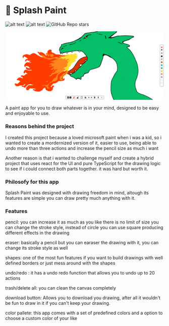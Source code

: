 # 🫟 Splash Paint

![alt text](https://img.shields.io/badge/contributions-welcome-green)
![alt text](https://img.shields.io/badge/website-up-green)
![GitHub Repo stars](https://img.shields.io/github/stars/creativeplot/Splash-Paint)

![Alt text](src/assets/splash-paint-dragon.png)

A paint app for you to draw whatever is in your mind, designed to be easy and enjoyable to use.

### Reasons behind the project

I created this project because a loved microsoft paint when i was a kid, so i wanted to create a mordernized version of it, easier to use, being able to undo more than three actions and increase the pencil size as much i want

Another reason is that i wanted to challenge myself and create a hybrid project that uses react for the UI and pure TypeScript for the drawing logic to see if i could connect both parts together. it was hard but worth it.


### Philosofy for this app

Splash Paint was designed with drawing freedom in mind, altough its features are simple you can draw pretty much anything with it.


### Features

pencil: you can increase it as much as you like there is no limit of size you can change the stroke style, instead of circle you can use square producing different effects in the drawing

eraser: basically a pencil but you can earaser the drawing with it, you can change its stroke style as well

shapes: one of the most fun features if you want to build drawings with well defined borders or just mess around with the shapes

undo/redo : it has a undo redo function that allows you to undo up to 20 actions

trash/delete all: you can clean the canvas completely

download button: Allows you to download you drawing, after all it wouldn't be fun to draw in it if you can't keep your drawing.

color pallete: this app comes with a set of predefined colors and a option to choose a custom color of your like
